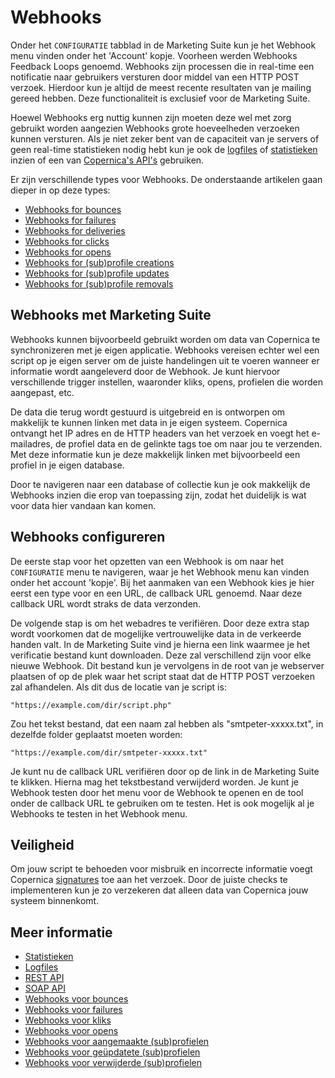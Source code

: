 # Webhooks

Onder het `CONFIGURATIE` tabblad in de Marketing Suite kun je het 
Webhook menu vinden onder het 'Account' kopje. Voorheen werden Webhooks 
Feedback Loops genoemd. Webhooks zijn processen die in real-time een 
notificatie naar gebruikers versturen door middel van een HTTP POST verzoek. 
Hierdoor kun je altijd de meest recente resultaten van je mailing gereed hebben. 
Deze functionaliteit is exclusief voor de Marketing Suite.

Hoewel Webhooks erg nuttig kunnen zijn moeten deze wel met zorg gebruikt worden 
aangezien Webhooks grote hoeveelheden verzoeken kunnen versturen. Als je 
niet zeker bent van de capaciteit van je servers of geen real-time statistieken 
nodig hebt kun je ook de [logfiles](./logfiles-ms "Opvragen van Marketing Suite logfiles") 
of [statistieken](./statistics "Statistieken bekijken") inzien of een van 
[Copernica's API's](./apis "Copernica's SOAP en REST API's") gebruiken.

Er zijn verschillende types voor Webhooks. De onderstaande artikelen 
gaan dieper in op deze types:

* [Webhooks for bounces](webhook-bounces)
* [Webhooks for failures](webhook-failures)
* [Webhooks for deliveries](webhook-deliveries)
* [Webhooks for clicks](webhook-clicks)
* [Webhooks for opens](webhook-opens)
* [Webhooks for (sub)profile creations](webhook-creates)
* [Webhooks for (sub)profile updates](webhook-updates)
* [Webhooks for (sub)profile removals](webhook-deletes)

## Webhooks met Marketing Suite

Webhooks kunnen bijvoorbeeld gebruikt worden om data van Copernica 
te synchronizeren met je eigen applicatie. Webhooks vereisen echter wel een 
script op je eigen server om de juiste handelingen uit te voeren wanneer er 
informatie wordt aangeleverd door de Webhook. Je kunt hiervoor verschillende 
trigger instellen, waaronder kliks, opens, profielen die worden aangepast, etc.

De data die terug wordt gestuurd is uitgebreid en is ontworpen om makkelijk 
te kunnen linken met data in je eigen systeem. Copernica ontvangt het IP adres 
en de HTTP headers van het verzoek en voegt het e-mailadres, de profiel 
data en de gelinkte tags toe om naar jou te verzenden. Met deze informatie 
kun je deze makkelijk linken met bijvoorbeeld een profiel in je eigen database.

Door te navigeren naar een database of collectie kun je ook makkelijk de 
Webhooks inzien die erop van toepassing zijn, zodat het duidelijk is 
wat voor data hier vandaan kan komen.

## Webhooks configureren

De eerste stap voor het opzetten van een Webhook is om naar het `CONFIGURATIE` 
menu te navigeren, waar je het Webhook menu kan vinden onder het account 
'kopje'. Bij het aanmaken van een Webhook kies je hier eerst een type voor 
en een URL, de callback URL genoemd. Naar deze callback URL wordt straks de 
data verzonden.

De volgende stap is om het webadres te verifiëren. Door deze extra 
stap wordt voorkomen dat de mogelijke vertrouwelijke data in de verkeerde 
handen valt. In de Marketing Suite vind je hierna een link waarmee je het 
verificatie bestand kunt downloaden. Deze zal verschillend zijn voor elke 
nieuwe Webhook. Dit bestand kun je vervolgens in de root van je webserver plaatsen 
of op de plek waar het script staat dat de HTTP POST verzoeken zal afhandelen. 
Als dit dus de locatie van je script is:

```text
"https://example.com/dir/script.php"
```

Zou het tekst bestand, dat een naam zal hebben als "smtpeter-xxxxx.txt", 
in dezelfde folder geplaatst moeten worden:

```text
"https://example.com/dir/smtpeter-xxxxx.txt"
```

Je kunt nu de callback URL verifiëren door op de link in de Marketing Suite 
te klikken. Hierna mag het tekstbestand verwijderd worden. Je kunt je 
Webhook testen door het menu voor de Webhook te openen en de tool onder 
de callback URL te gebruiken om te testen. Het is ook mogelijk al je Webhooks 
te testen in het Webhook menu.

## Veiligheid

Om jouw script te behoeden voor misbruik en incorrecte informatie voegt Copernica 
[signatures](./webhook-security) toe aan het verzoek. Door de juiste checks 
te implementeren kun je zo verzekeren dat alleen data van Copernica 
jouw systeem binnenkomt.

## Meer informatie

* [Statistieken](./statistics)
* [Logfiles](./logfiles-ms)
* [REST API](./rest-api)
* [SOAP API](./soap-api-documentation)
* [Webhooks voor bounces](webhook-bounces)
* [Webhooks voor failures](webhook-failures)
* [Webhooks voor kliks](webhook-clicks)
* [Webhooks voor opens](webhook-opens)
* [Webhooks voor aangemaakte (sub)profielen](webhook-creates)
* [Webhooks voor geüpdatete (sub)profielen](webhook-updates)
* [Webhooks voor verwijderde (sub)profielen](webhook-deletes)
